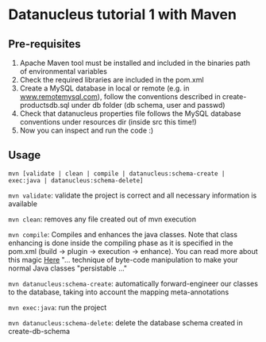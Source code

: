 Datanucleus tutorial 1 with Maven
=================================

## Pre-requisites
1. Apache Maven tool must be installed and included in the binaries path of environmental variables
2. Check the required libraries are included in the pom.xml
3. Create a MySQL database in local or remote (e.g. in www.remotemysql.com), follow the conventions described in create-productsdb.sql under db folder (db schema, user and passwd)
4. Check that datanucleus properties file follows the MySQL database conventions under resources dir (inside src this time!)
5. Now you can inspect and run the code :)

## Usage
```
mvn [validate | clean | compile | datanucleus:schema-create | exec:java | datanucleus:schema-delete]
```

```mvn validate```: validate the project is correct and all necessary information is available

```mvn clean```: removes any file created out of mvn execution

```mvn compile```: Compiles and enhances the java classes. Note that class enhancing is done inside the compiling phase as it is specified in the pom.xml (build -> plugin -> execution -> enhance). You can read more about this magic [Here](http://www.datanucleus.org/products/accessplatform_4_1/jpa/enhancer.html) "... technique of byte-code manipulation to make your normal Java classes "persistable ..." 

```mvn datanucleus:schema-create```: automatically forward-engineer our classes to the database, taking into account the mapping meta-annotations

```mvn exec:java```: run the project

```mvn datanucleus:schema-delete```: delete the database schema created in create-db-schema




